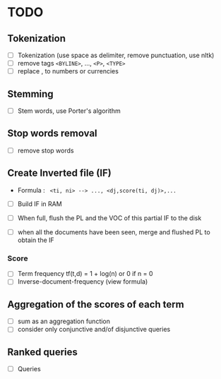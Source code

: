 # TODO
## Tokenization
- [ ] Tokenization (use space as delimiter, remove punctuation, use nltk)
- [ ] remove tags `<BYLINE>`, ..., `<P>`, `<TYPE>`
- [ ] replace <number>,<money> to numbers or currencies

## Stemming
- [ ] Stem words, use Porter's algorithm

## Stop words removal
- [ ] remove stop words

## Create Inverted file (IF)
- Formula : ` <ti, ni> --> ..., <dj,score(ti, dj)>,...`
- [ ] Build IF in RAM
- [ ] When full, flush the PL and the VOC of this partial IF to the disk
- [ ] when all the documents have been seen, merge and flushed PL to obtain the IF


### Score
- [ ] Term frequency tf(t,d) = 1 + log(n) or 0 if n = 0
- [ ] Inverse-document-frequency (view formula)

## Aggregation of the scores of each term
- [ ] sum as an aggregation function
- [ ] consider only conjunctive and/of disjunctive queries

## Ranked queries
- [ ] Queries
